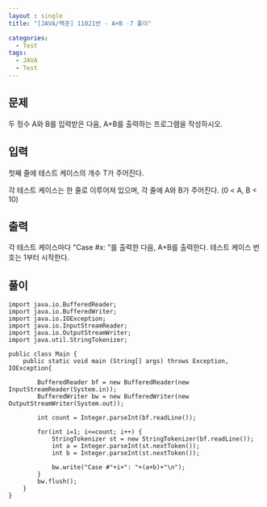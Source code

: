 ```yaml
---
layout : single
title: "[JAVA/백준] 11021번 - A+B -7 풀이"

categories:
  - Test
tags:
  - JAVA
  - Test
---
```



## 문제

두 정수 A와 B를 입력받은 다음, A+B를 출력하는 프로그램을 작성하시오.

## 입력

첫째 줄에 테스트 케이스의 개수 T가 주어진다.

각 테스트 케이스는 한 줄로 이루어져 있으며, 각 줄에 A와 B가 주어진다. (0 < A, B < 10)

## 출력

각 테스트 케이스마다 "Case #x: "를 출력한 다음, A+B를 출력한다. 테스트 케이스 번호는 1부터 시작한다.

## 풀이

~~~
import java.io.BufferedReader;
import java.io.BufferedWriter;
import java.io.IOException;
import java.io.InputStreamReader;
import java.io.OutputStreamWriter;
import java.util.StringTokenizer;

public class Main {
	public static void main (String[] args) throws Exception, IOException{
		
		BufferedReader bf = new BufferedReader(new InputStreamReader(System.in));
		BufferedWriter bw = new BufferedWriter(new OutputStreamWriter(System.out));

		int count = Integer.parseInt(bf.readLine());
		
		for(int i=1; i<=count; i++) {
			StringTokenizer st = new StringTokenizer(bf.readLine());
			int a = Integer.parseInt(st.nextToken());
			int b = Integer.parseInt(st.nextToken());
			
			bw.write("Case #"+i+": "+(a+b)+"\n");
		}
		bw.flush();
	}
}
~~~
